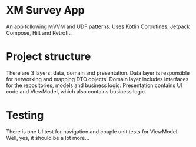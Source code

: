 # XM Survey App
An app following MVVM and UDF patterns. Uses Kotlin Coroutines, Jetpack Compose, Hilt and Retrofit.

# Project structure
There are 3 layers: data, domain and presentation. Data layer is responsible for networking and mapping DTO objects. Domain layer includes interfaces for the repositories, models and business logic. Presentation contains UI code and VIewModel, which also contains business logic.

# Testing
There is one UI test for navigation and couple unit tests for ViewModel. Well, yes, it should be a lot more...
